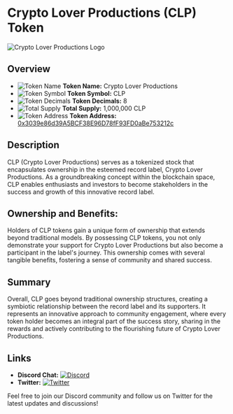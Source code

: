 # Crypto Lover Productions (CLP) Token

![Crypto Lover Productions Logo](https://i.imgur.com/kmfPNvob.png)

## Overview

- ![Token Name](https://i.imgur.com/E6hSL6W.png) **Token Name:** Crypto Lover Productions
- ![Token Symbol](https://i.imgur.com/E6hSL6W.png) **Token Symbol:** CLP
- ![Token Decimals](https://i.imgur.com/E6hSL6W.png) **Token Decimals:** 8
- ![Total Supply](https://i.imgur.com/E6hSL6W.png) **Total Supply:** 1,000,000 CLP
- ![Token Address](https://i.imgur.com/E6hSL6W.png) **Token Address:** [0x3039e86d39A5BCF38E96D78fF93FD0aBe753212c](https://bscscan.com/token/0x3039e86d39A5BCF38E96D78fF93FD0aBe753212c)

## Description

CLP (Crypto Lover Productions) serves as a tokenized stock that encapsulates ownership in the esteemed record label, Crypto Lover Productions. As a groundbreaking concept within the blockchain space, CLP enables enthusiasts and investors to become stakeholders in the success and growth of this innovative record label.

## Ownership and Benefits:
Holders of CLP tokens gain a unique form of ownership that extends beyond traditional models. By possessing CLP tokens, you not only demonstrate your support for Crypto Lover Productions but also become a participant in the label's journey. This ownership comes with several tangible benefits, fostering a sense of community and shared success.

## Summary
Overall, CLP goes beyond traditional ownership structures, creating a symbiotic relationship between the record label and its supporters. It represents an innovative approach to community engagement, where every token holder becomes an integral part of the success story, sharing in the rewards and actively contributing to the flourishing future of Crypto Lover Productions.

## Links

- **Discord Chat:** [![Discord](https://img.shields.io/discord/1157606000946327622?label=Join%20Us&logo=discord&logoColor=white)](https://discord.gg/RH3qTcPTd2)
- **Twitter:** [![Twitter](https://img.shields.io/twitter/follow/cryptolover705?style=social&logo=twitter)](https://twitter.com/cryptolover705)

Feel free to join our Discord community and follow us on Twitter for the latest updates and discussions!

